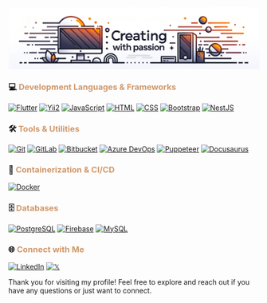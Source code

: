 ![Header](./banner_1.png)

### 💻 <span style="color:#D0986A;">Development Languages & Frameworks</span>

[![Flutter](https://img.shields.io/badge/Flutter-blue)](https://flutter.dev/)
[![Yii2](https://img.shields.io/badge/Yii2-blue)](https://www.yiiframework.com/)
[![JavaScript](https://img.shields.io/badge/JavaScript-yellow)](https://developer.mozilla.org/en-US/docs/Web/JavaScript)
[![HTML](https://img.shields.io/badge/HTML-orange)](https://developer.mozilla.org/en-US/docs/Web/HTML)
[![CSS](https://img.shields.io/badge/CSS-blue)](https://developer.mozilla.org/en-US/docs/Web/CSS)
[![Bootstrap](https://img.shields.io/badge/Bootstrap-purple)](https://getbootstrap.com/)
[![NestJS](https://img.shields.io/badge/NestJS-red)](https://nestjs.com/)

### 🛠️ <span style="color:#D0986A;">Tools & Utilities</span>

[![Git](https://img.shields.io/badge/Git-orange)](https://git-scm.com/)
[![GitLab](https://img.shields.io/badge/GitLab-orange)](https://gitlab.com/)
[![Bitbucket](https://img.shields.io/badge/Bitbucket-blue)](https://bitbucket.org/)
[![Azure DevOps](https://img.shields.io/badge/Azure%20DevOps-blue)](https://azure.microsoft.com/en-us/services/devops/)
[![Puppeteer](https://img.shields.io/badge/Puppeteer-green)](https://pptr.dev/)
[![Docusaurus](https://img.shields.io/badge/Docusaurus-blue)](https://docusaurus.io/)

### 🐳 <span style="color:#D0986A;">Containerization & CI/CD</span>

[![Docker](https://img.shields.io/badge/Docker-blue)](https://www.docker.com/)

### 🗄️ <span style="color:#D0986A;">Databases</span>

[![PostgreSQL](https://img.shields.io/badge/PostgreSQL-blue)](https://www.postgresql.org/)
[![Firebase](https://img.shields.io/badge/Firebase-yellow)](https://firebase.google.com/)
[![MySQL](https://img.shields.io/badge/MySQL-blue)](https://www.mysql.com/)

### 🌐 <span style="color:#D0986A;">Connect with Me</span>

[![LinkedIn](https://img.shields.io/badge/LinkedIn-blue)](https://www.linkedin.com/in/amadej-jerlah-815440231/)
[![𝕏](https://img.shields.io/badge/X-black)](https://twitter.com/Amadejson)

Thank you for visiting my profile! Feel free to explore and reach out if you have any questions or just want to connect.





